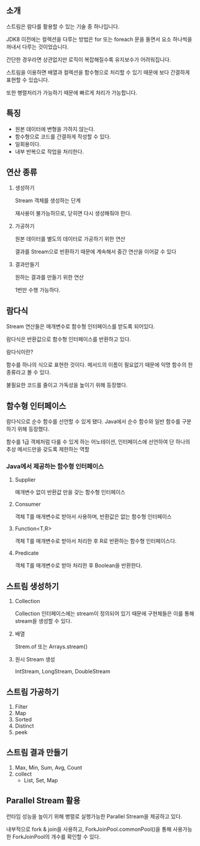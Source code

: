 ## 소개

스트림은 람다를 활용할 수 있는 기술 중 하나입니다.

JDK8 이전에는 컬렉션을 다루는 방법은 for 또는 foreach 문을 돌면서 요소 하나씩을 꺼내서 다루는 것이었습니다.

간단한 경우라면 상관없지만 로직이 복잡해질수록 유지보수가 어려워집니다.



스트림을 이용하면 배열과 컬렉션을 함수형으로 처리할 수 있기 때문에 보다 간결하게 표현할 수 있습니다.

또한 병렬처리가 가능하기 때문에 빠르게 처리가 가능합니다.



## 특징

- 원본 데이터에 변형을 가하지 않는다.
- 함수형으로 코드를 간결하게 작성할 수 있다.
- 일회용이다.
- 내부 반복으로 작업을 처리한다.



## 연산 종류

1. 생성하기

   Stream 객체를 생성하는 단계 

   재사용이 불가능하므로, 닫히면 다시 생성해줘야 한다.

2. 가공하기

   원본 데이터를 별도의 데이터로 가공하기 위한 연산

   결과를 Stream으로 반환하기 때문에 계속해서 중간 연산을 이어갈 수 있다

3. 결과만들기

   원하는 결과를 만들기 위한 연산

   1번만 수행 가능하다.



## 람다식

Stream 연산들은 매개변수로 함수형 인터페이스를 받도록 되어있다. 

람다식은 반환값으로 함수형 인터페이스를 반환하고 있다.



람다식이란?

함수를 하나의 식으로 표현한 것이다. 메서드의 이름이 필요없기 때문에 익명 함수의 한 종류라고 볼 수 있다.

불필요한 코드를 줄이고 가독성을 높이기 위해 등장했다.



## 함수형 인터페이스

람다식으로 순수 함수를 선언할 수 있게 됐다. Java에서 순수 함수와 일반 함수를 구분하기 위해 등장했다.

함수를 1급 객체처럼 다룰 수 있게 하는 어노테이션, 인터페이스에 선언하여 단 하나의 추상 메서드만을 갖도록 제한하는 역할



### Java에서 제공하는 함수형 인터페이스

1. Supplier<T>

   매개변수 없이 반환값 만을 갖는 함수형 인터페이스

2. Consumer<T>

   객체 T를 매개변수로 받아서 사용하며, 반환값은 없는 함수형 인터페이스

3. Function<T,R>

   객체 T를 매개변수로 받아서 처리한 후 R로 반환하는 함수형 인터페이스다.

4. Predicate<T>

   객체 T를 매개변수로 받아 처리한 후 Boolean을 반환한다.





## 스트림 생성하기

1. Collection

   Collection 인터페이스에는 stream이 정의되어 있기 때문에 구현체들은 이를 통해 stream을 생성할 수 있다.

2. 배열

   Strem.of 또는 Arrays.stream()

3. 원시 Stream 생성

   IntStream, LongStream, DoubleStream



## 스트림 가공하기

1. Filter
2. Map
3. Sorted
4. Distinct
5. peek



## 스트림 결과 만들기

1. Max, Min, Sum, Avg, Count
2. collect
   - List, Set, Map



## Parallel Stream 활용

런타임 성능을 높이기 위해 병렬로 실행가능한 Parallel Stream을 제공하고 있다.

내부적으로 fork & join을 사용하고, ForkJoinPool.commonPool()을 통해 사용가능한 ForkJoinPool의 개수를 확인할 수 있다.